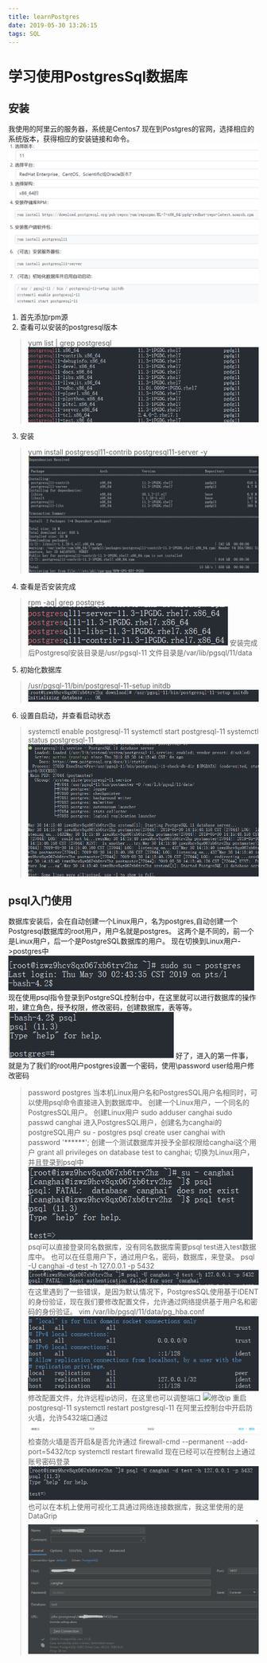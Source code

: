 ```yaml
---
title: learnPostgres
date: 2019-05-30 13:26:15
tags: SQL
---
```

# 学习使用PostgresSql数据库
## 安装
我使用的阿里云的服务器，系统是Centos7
现在到Postgres的官网，选择相应的系统版本，获得相应的安装链接和命令。
![psql_install](/images/pginstall1.png)
1. 首先添加rpm源
2. 查看可以安装的postgresql版本 
> yum list | grep postgresql
![查看可安装版本](/images/psql2.png)
3. 安装 
> yum install postgresql11-contrib postgresql11-server -y
![安装过程](/images/psql3.png)
4. 查看是否安装完成 
> rpm -aq| grep postgres
![查看完成](images/psql4.png)
安装完成后Postgresql安装目录是/usr/pgsql-11 文件目录是/var/lib/pgsql/11/data
5. 初始化数据库 
> /usr/pgsql-11/bin/postgresql-11-setup initdb
![初始化](/images/psql5.png)
6. 设置自启动，并查看启动状态 
> systemctl enable postgresql-11
> systemctl start postgresql-11
> systemctl status postgresql-11
![启动状态](/images/psql6.png)
## psql入门使用
数据库安装后，会在自动创建一个Linux用户，名为postgres,自动创建一个Postgresql数据库的root用户，用户名就是postgres。
这两个是不同的，前一个是Linux用户，后一个是PostgreSQL数据库的用户。
现在切换到Linux用户->postgres中
![切换Linux用户](/images/psql7.png)
现在使用psql指令登录到PostgreSQL控制台中，在这里就可以进行数据库的操作啦，建立角色，授予权限，修改密码，创建数据库，表等等。
![进入数据库](/images/psql8.png)
好了，进入的第一件事，就是为了我们的root用户postgres设置一个密码，使用\password user给用户修改密码
> password postgres
当本机Linux用户名和PostgresSQL用户名相同时，可以使用psql命令直接进入到数据库中。
创建一个Linux用户，一个同名的PostgresSQL用户。
> 创建Linux用户
> sudo adduser canghai
> sudo passwd canghai
进入PostgresSQL用户，创建名为canghai的postgreSQL用户
> su - postgres
> psql 
> create user canghai with password '******';
创建一个测试数据库并授予全部权限给canghai这个用户
> grant all privileges on database test to canghai;
切换为Linux用户，并且登录到psql中
![使用新用户登录](/images/psql9.png)
psql可以直接登录同名数据库，没有同名数据库需要psql test进入test数据库中。
也可以在任意用户下，通过用户名，密码，数据库，来登录。
> psql -U canghai -d test -h 127.0.0.1 -p 5432
![遇到了一些错误](/images/psql10.png)
在这里遇到了一些错误，是因为默认情况下，PostgresSQL使用基于IDENT的身份验证，现在我们要修改配置文件，允许通过网络提供基于用户名和密码的身份验证。
> vim /var/lib/pgsql/11/data/pg_hba.conf
![修改配置，允许本地和ipv4通过用户名密码登录](/images/psql15.png)
修改配置文件，允许远程ip访问，在这里也可以调整端口
![修改ip](/iamges/psql12.png)
重启postgresql-11
> systemctl restart postgresql-11
在阿里云控制台中开启防火墙，允许5432端口通过
![修改防火墙](/images/psql13.png)
检查防火墙是否开启&是否允许通过
> firewall-cmd --permanent --add-port=5432/tcp
> systemctl restart firewalld
现在已经可以在控制台上通过账号密码登录
![账号密码登录](/images/psql14.png)
也可以在本机上使用可视化工具通过网络连接数据库，我这里使用的是DataGrip
![可视化工具网络连接](/images/psql16.png)